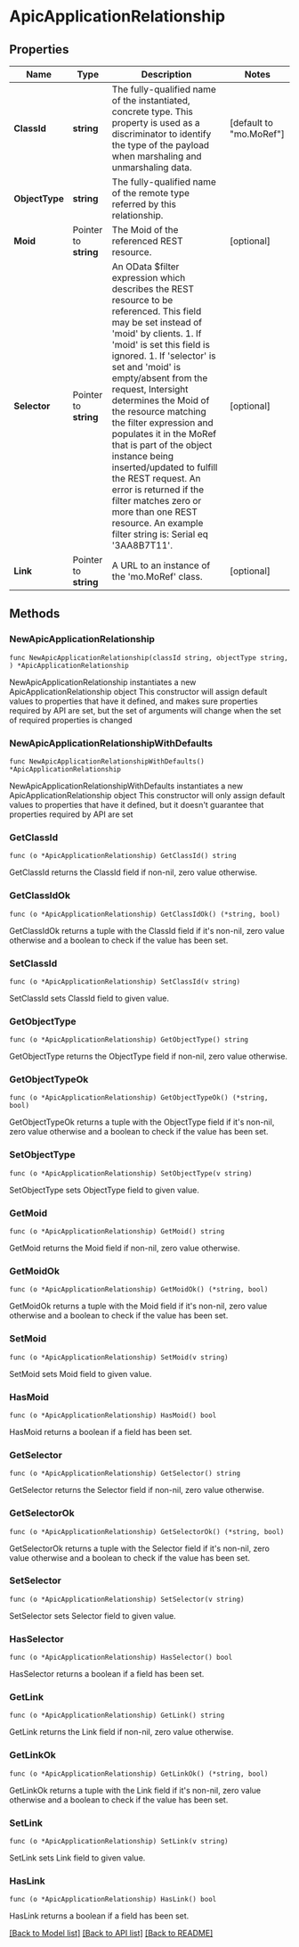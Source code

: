 # ApicApplicationRelationship

## Properties

Name | Type | Description | Notes
------------ | ------------- | ------------- | -------------
**ClassId** | **string** | The fully-qualified name of the instantiated, concrete type. This property is used as a discriminator to identify the type of the payload when marshaling and unmarshaling data. | [default to "mo.MoRef"]
**ObjectType** | **string** | The fully-qualified name of the remote type referred by this relationship. | 
**Moid** | Pointer to **string** | The Moid of the referenced REST resource. | [optional] 
**Selector** | Pointer to **string** | An OData $filter expression which describes the REST resource to be referenced. This field may be set instead of &#39;moid&#39; by clients. 1. If &#39;moid&#39; is set this field is ignored. 1. If &#39;selector&#39; is set and &#39;moid&#39; is empty/absent from the request, Intersight determines the Moid of the resource matching the filter expression and populates it in the MoRef that is part of the object instance being inserted/updated to fulfill the REST request. An error is returned if the filter matches zero or more than one REST resource. An example filter string is: Serial eq &#39;3AA8B7T11&#39;. | [optional] 
**Link** | Pointer to **string** | A URL to an instance of the &#39;mo.MoRef&#39; class. | [optional] 

## Methods

### NewApicApplicationRelationship

`func NewApicApplicationRelationship(classId string, objectType string, ) *ApicApplicationRelationship`

NewApicApplicationRelationship instantiates a new ApicApplicationRelationship object
This constructor will assign default values to properties that have it defined,
and makes sure properties required by API are set, but the set of arguments
will change when the set of required properties is changed

### NewApicApplicationRelationshipWithDefaults

`func NewApicApplicationRelationshipWithDefaults() *ApicApplicationRelationship`

NewApicApplicationRelationshipWithDefaults instantiates a new ApicApplicationRelationship object
This constructor will only assign default values to properties that have it defined,
but it doesn't guarantee that properties required by API are set

### GetClassId

`func (o *ApicApplicationRelationship) GetClassId() string`

GetClassId returns the ClassId field if non-nil, zero value otherwise.

### GetClassIdOk

`func (o *ApicApplicationRelationship) GetClassIdOk() (*string, bool)`

GetClassIdOk returns a tuple with the ClassId field if it's non-nil, zero value otherwise
and a boolean to check if the value has been set.

### SetClassId

`func (o *ApicApplicationRelationship) SetClassId(v string)`

SetClassId sets ClassId field to given value.


### GetObjectType

`func (o *ApicApplicationRelationship) GetObjectType() string`

GetObjectType returns the ObjectType field if non-nil, zero value otherwise.

### GetObjectTypeOk

`func (o *ApicApplicationRelationship) GetObjectTypeOk() (*string, bool)`

GetObjectTypeOk returns a tuple with the ObjectType field if it's non-nil, zero value otherwise
and a boolean to check if the value has been set.

### SetObjectType

`func (o *ApicApplicationRelationship) SetObjectType(v string)`

SetObjectType sets ObjectType field to given value.


### GetMoid

`func (o *ApicApplicationRelationship) GetMoid() string`

GetMoid returns the Moid field if non-nil, zero value otherwise.

### GetMoidOk

`func (o *ApicApplicationRelationship) GetMoidOk() (*string, bool)`

GetMoidOk returns a tuple with the Moid field if it's non-nil, zero value otherwise
and a boolean to check if the value has been set.

### SetMoid

`func (o *ApicApplicationRelationship) SetMoid(v string)`

SetMoid sets Moid field to given value.

### HasMoid

`func (o *ApicApplicationRelationship) HasMoid() bool`

HasMoid returns a boolean if a field has been set.

### GetSelector

`func (o *ApicApplicationRelationship) GetSelector() string`

GetSelector returns the Selector field if non-nil, zero value otherwise.

### GetSelectorOk

`func (o *ApicApplicationRelationship) GetSelectorOk() (*string, bool)`

GetSelectorOk returns a tuple with the Selector field if it's non-nil, zero value otherwise
and a boolean to check if the value has been set.

### SetSelector

`func (o *ApicApplicationRelationship) SetSelector(v string)`

SetSelector sets Selector field to given value.

### HasSelector

`func (o *ApicApplicationRelationship) HasSelector() bool`

HasSelector returns a boolean if a field has been set.

### GetLink

`func (o *ApicApplicationRelationship) GetLink() string`

GetLink returns the Link field if non-nil, zero value otherwise.

### GetLinkOk

`func (o *ApicApplicationRelationship) GetLinkOk() (*string, bool)`

GetLinkOk returns a tuple with the Link field if it's non-nil, zero value otherwise
and a boolean to check if the value has been set.

### SetLink

`func (o *ApicApplicationRelationship) SetLink(v string)`

SetLink sets Link field to given value.

### HasLink

`func (o *ApicApplicationRelationship) HasLink() bool`

HasLink returns a boolean if a field has been set.


[[Back to Model list]](../README.md#documentation-for-models) [[Back to API list]](../README.md#documentation-for-api-endpoints) [[Back to README]](../README.md)


